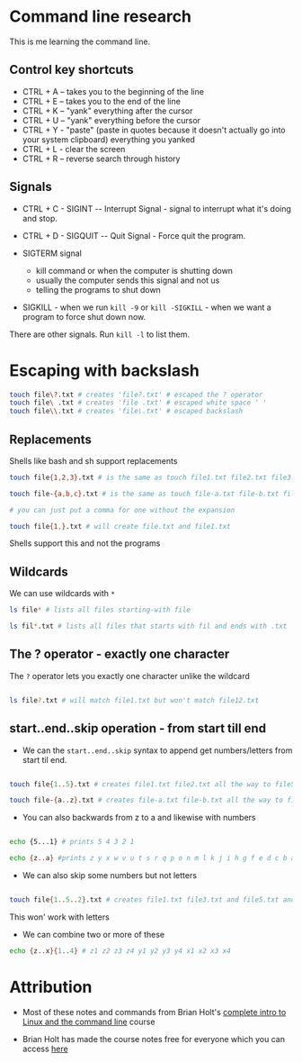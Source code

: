 # Command line research

This is me learning the command line.

## Control key shortcuts

- CTRL + A – takes you to the beginning of the line
- CTRL + E – takes you to the end of the line
- CTRL + K – "yank" everything after the cursor
- CTRL + U – "yank" everything before the cursor
- CTRL + Y - "paste" (paste in quotes because it doesn't actually go into your system clipboard) everything you yanked
- CTRL + L - clear the screen
- CTRL + R – reverse search through history

## Signals

- CTRL + C - SIGINT -- Interrupt Signal - signal to interrupt what it's doing and stop.
- CTRL + D - SIGQUIT -- Quit Signal - Force quit the program.
- SIGTERM signal

  - kill command or when the computer is shutting down
  - usually the computer sends this signal and not us
  - telling the programs to shut down

- SIGKILL - when we run `kill -9` or `kill -SIGKILL` - when we want a program to force shut down now.

There are other signals. Run `kill -l` to list them.

# Escaping with backslash

```bash
touch file\?.txt # creates 'file?.txt' # escaped the ? operator
touch file\ .txt # creates 'file .txt' # escaped white space ' '
touch file\\.txt # creates 'file\.txt' # escaped backslash

```

## Replacements

Shells like bash and sh support replacements

```bash
touch file{1,2,3}.txt # is the same as touch file1.txt file2.txt file3.txt

touch file-{a,b,c}.txt # is the same as touch file-a.txt file-b.txt file-c.txt

# you can just put a comma for one without the expansion

touch file{1,}.txt # will create file.txt and file1.txt
```

Shells support this and not the programs

## Wildcards

We can use wildcards with `*`

```bash
ls file* # lists all files starting-with file

ls fil*.txt # lists all files that starts with fil and ends with .txt

```

## The ? operator - exactly one character

The `?` operator lets you exactly one character unlike the wildcard

```bash

ls file?.txt # will match file1.txt but won't match file12.txt

```

## start..end..skip operation - from start till end

- We can the `start..end..skip` syntax to append get numbers/letters from start til end.

```bash

touch file{1..5}.txt # creates file1.txt file2.txt all the way to file5.txt

touch file-{a..z}.txt # creates file-a.txt file-b.txt all the way to file-z.txt

```

- You can also backwards from z to a and likewise with numbers

```bash

echo {5...1} # prints 5 4 3 2 1

echo {z..a} #prints z y x w v u t s r q p o n m l k j i h g f e d c b a

```

- We can also skip some numbers but not letters

```bash

touch file{1..5..2}.txt # creates file1.txt file3.txt and file5.txt and skipped 2 and 4 ( every 2nd number)

```

This won' work with letters

- We can combine two or more of these

```bash
echo {z..x}{1..4} # z1 z2 z3 z4 y1 y2 y3 y4 x1 x2 x3 x4

```

# Attribution

- Most of these notes and commands from Brian Holt's [complete intro to Linux and the command line](https://frontendmasters.com/courses/linux-command-line) course

- Brian Holt has made the course notes free for everyone which you can access [here](https://btholt.github.io/complete-intro-to-linux-and-the-cli/)
